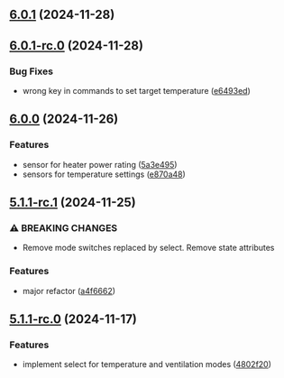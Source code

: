## [6.0.1](https://github.com/bj00rn/ha-saleryd-ftx/compare/v6.0.1-rc.0...v6.0.1) (2024-11-28)

## [6.0.1-rc.0](https://github.com/bj00rn/ha-saleryd-ftx/compare/v6.0.0...v6.0.1-rc.0) (2024-11-28)


### Bug Fixes

* wrong key in commands to set target temperature ([e6493ed](https://github.com/bj00rn/ha-saleryd-ftx/commit/e6493edf72c96b8953930e92be52e372ec3aa6b2))

## [6.0.0](https://github.com/bj00rn/ha-saleryd-ftx/compare/v5.1.1-rc.1...v6.0.0) (2024-11-26)


### Features

* sensor for heater power rating ([5a3e495](https://github.com/bj00rn/ha-saleryd-ftx/commit/5a3e495932db359516fcacd1e3dfccebe7fc1280))
* sensors for temperature settings ([e870a48](https://github.com/bj00rn/ha-saleryd-ftx/commit/e870a488314033bf7e7de0c81376695a85656f9b))

## [5.1.1-rc.1](https://github.com/bj00rn/ha-saleryd-ftx/compare/v5.1.1-rc.0...v5.1.1-rc.1) (2024-11-25)


### ⚠ BREAKING CHANGES

* Remove mode switches replaced by select. Remove state attributes

### Features

* major refactor ([a4f6662](https://github.com/bj00rn/ha-saleryd-ftx/commit/a4f6662c4a5de387f2f9ab3672b7f0dea20ef86e))

## [5.1.1-rc.0](https://github.com/bj00rn/ha-saleryd-ftx/compare/v5.1.0...v5.1.1-rc.0) (2024-11-17)


### Features

* implement select for temperature and ventilation modes ([4802f20](https://github.com/bj00rn/ha-saleryd-ftx/commit/4802f20680d21e383c1a4900fab591111d659a6a))

